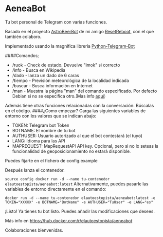 # AeneaBot

Tu bot personal de Telegram con varias funciones.

Basado en el proyecto [AstroBeerBot](https://github.com/resetreboot/astrobeerbot) de mi amigo [ResetReboot](https://github.com/resetreboot), con el que también colaboro.

Implementado usando la magnífica librería [Python-Telegram-Bot](https://github.com/python-telegram-bot/python-telegram-bot)

####Comandos;

- /ruok - Check de estado. Devuelve "imok" si correcto
- /info - Busca en Wikipedia
- /dado - lanza un dado de 6 caras
- /tiempo - Previsión meteorológica de la localidad indicada
- /buscar - Busca información en Internet
- /man - Muestra la página "man" del comando especificado. Por defecto Debian si no se especifica otro.(Mas info [aquí](http://www.polarhome.com/service/man/))

Además tiene otras funciones relacionadas con la conversación. Búscalas en el código.
####¿Como empezar?
Carga las siguientes variables de entorno con los valores que se indican abajo:

  * TOKEN: Telegram bot Token
  * BOTNAME: El nombre de tu bot
  * AUTHUSER: Usuario autorizado al que el bot contestará (el tuyo)
  * LANG: Idioma para las API
  * MAPREQUEST: MapRequestAPI API key. Opcional, pero si no lo seteas la funcionalidad de geoposicionamiento no estará disponible.

Puedes fijarte en el fichero de config.example
    
Después lanza el contenedor.

`
source config
docker run -d --name tu-contenedor elautoestopista/aeneabot:latest
`
Alternativamente, puedes pasarle las variables de entorno directamente en el comando:

`
docker run -d --name tu-contenedor elautoestopista/aeneabot:latest -e TOKEN="XXXXX" -e BOTNAME="BotName" -e AUTHUSER="TuUser" -e LANG="es"
` 

¡Listo! Ya tienes tu bot listo. Puedes añadir las modificaciones que desees.

Más info en https://hub.docker.com/r/elautoestopista/aeneabot

Colaboraciones bienvenidas.
